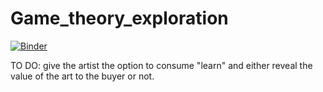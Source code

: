 # Game_theory_exploration
[![Binder](https://mybinder.org/badge.svg)](https://mybinder.org/v2/gh/Vilin97/Game_theory_exploration.git/master)

TO DO: give the artist the option to consume "learn" and either reveal the value of the art to the buyer or not.
